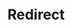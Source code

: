 ﻿---
layout: src/layouts/Redirect.astro
title: Redirect
redirect: https://octopus.com/docs/administration/server-extensibility/building-an-authentication-provider/building-an-external-authentication-provider
pubDate:  2023-01-01
navSearch: false
navSitemap: false
navMenu: false
---
